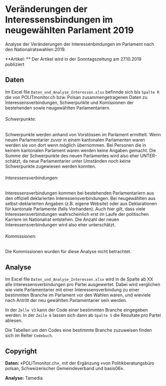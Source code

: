 # Veränderungen der Interessensbindungen im neugewählten Parlament 2019

Analyse der Veränderungen der Interessenbindungen im Parlament nach den Nationalratswahlen 2019.

**Artikel: ** Der Artikel wird in der Sonntagszeitung am 27.10.2019 publiziert

## Daten

Im Excel file `Daten_und_Analyse_Interessen.xlsx` befinnde sich bis `Spalte R` die von POLITmonitor.ch bzw. Polsan zusammengetragenen Daten zu Interessensverbindungen, Schwerpunkte und Komissionen der bestehenden sowie neugewählten Parlamentariern.

###### Schwerpunkte:

Schwerpunkte werden anhand von Vorstössen im Parlament ermittelt. Wenn neuen Parlamentarier zuvor in einem kantonalen Parlamenten waren werden sie von dort wenn möglich übernommen. Bei Personen die in keinem kantonalen Parlament waren werden keine Angaben gemacht. Die Summe der Schwerpunkte des neuen Parlamentes wird also eher UNTER-schätzt, da neue Parlamentarier unter Umständen noch keine Schwerpunkte zugewiesen werden konnten.

###### Interessensverbindungen:

Interessensverbindungen kommen bei bestehenden Parlamentariern aus den offiziell deklarierten Interessensverbindungen. Bei neugewählten aus selbst-deklarierten Angaben (z.B. eigene Website) oder aus Deklarationen für kantonale Parlamente (falls Vorhanden). Auch hier gilt, dass viele Interessensverbindungen wahrscheinlich erst im Laufe der politischen Karriere im Nationalrat entstehen. Die Anzahl der neuen Interessensverbindungen wird also eher unterschätzt.

###### Kommissionen:

Die Kommissionen wurden für diese Analyse nicht betrachtet.

## Analyse

Im Excel file `Daten_und_Analyse_Interessen.xlsx` wird in de Spalte ab XX alle Interessensverbindungen pro Partei ausgewertet. Dabei wird verglichen wie viele Parlamentarier mit einer Interessensverbindung zu einer bestimmten Branche im Parlament vor den Wahlen waren, und wieviele nach Antritt der neu gewählten Parlamentarier sein werden.

In der `Zelle V3` kann der Code einer bestimmten Branche eingegeben werden. In der `Zeile 6` lassen sich dann ab `Spalte S` die Resultate pro Partei ablesen.

Die Tabellen um den Codes eine bestimmte Branche zuzuweisen finden sich im Reiter `Codebuch`.

## Copyright

**Daten:** «POLITmonitor.ch», mit der Ergänzung «von Politikberatungsbüro polsan, Schweizerischer
Gemeindeverband und basis06».

**Analyse:** Tamedia
